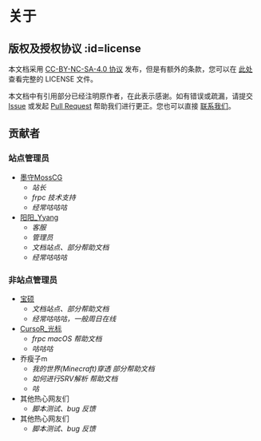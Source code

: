 # 关于

## 版权及授权协议 :id=license

本文档采用 [CC-BY-NC-SA-4.0 协议](https://creativecommons.org/licenses/by-nc-sa/4.0/legalcode.zh-Hans) 发布，但是有额外的条款，您可以在 [此处](https://github.com/MossFrp/MossFrpWiki/blob/main/LICENSE ':target=_blank') 查看完整的 LICENSE 文件。

本文档中有引用部分已经注明原作者，在此表示感谢。如有错误或疏漏，请提交 [Issue](https://github.com/MossFrp/MossFrpWiki/issues ':target=_blank') 或发起 [Pull Request](https://github.com/MossFrp/MossFrpWiki/pulls ':target=_blank') 帮助我们进行更正。您也可以直接 [联系我们](https://jq.qq.com/?_wv=1027&k=OPMN6HhL)。


<!-- END 请勿修改 -->

## 贡献者

### 站点管理员

- [墨守MossCG](https://space.bilibili.com/475605200 ':target=_blank')
  - _站长_  
  - _frpc 技术支持_
  - _经常咕咕咕_
- [阳阳_Yyang](https://jinguanzj.com/ ':target=_blank')
  - _客服_
  - _管理员_
  - _文档站点、部分帮助文档_
  - _经常咕咕咕_

### 非站点管理员

- [宝硕](https://baoshuo.ren ':target=_blank')
  - _文档站点、部分帮助文档_
  - _经常咕咕咕，一般周日在线_
- [CursoR_光标](https://icursors.net ':target=_blank')
  - _frpc macOS 帮助文档_
  - _咕咕咕_
- 乔瘦子m
  - _我的世界(Minecraft)穿透 部分帮助文档_
  - _如何进行SRV解析 帮助文档_
  - _咕_
- 其他热心网友们
  - _脚本测试、bug 反馈_
- 其他热心网友们
  - _脚本测试、bug 反馈_
